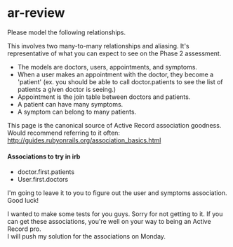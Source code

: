 ar-review
=========
Please model the following relationships.

This involves two many-to-many relationships and aliasing. It's representative of what you can expect to see on the Phase 2 assessment.

+ The models are doctors, users, appointments, and symptoms.
+ When a user makes an appointment with the doctor, they become a 'patient' (ex. you should be able to call doctor.patients to see the list of patients a given doctor is seeing.)
+ Appointment is the join table between doctors and patients.
+ A patient can have many symptoms.
+ A symptom can belong to many patients.

This page is the canonical source of Active Record association goodness. Would recommend referring to it often: http://guides.rubyonrails.org/association_basics.html

#### Associations to try in irb

+ doctor.first.patients
+ User.first.doctors

I'm going to leave it to you to figure out the user and symptoms association. Good luck!  

I wanted to make some tests for you guys. Sorry for not getting to it. If you can get these associations, you're well on your way to being an Active Record pro.  
I will push my solution for the associations on Monday.
